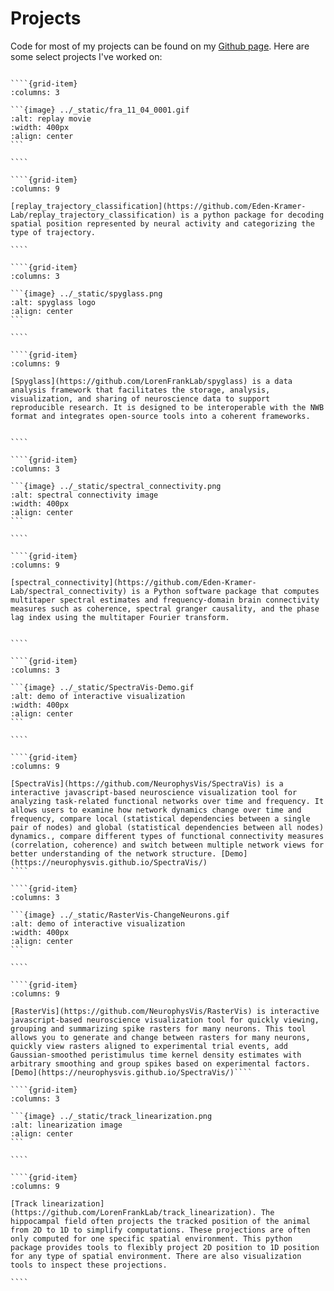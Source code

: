 # Projects

Code for most of my projects can be found on my [Github page](https://github.com/edeno). Here are some select projects I've worked on:

`````{grid} 2

````{grid-item}
:columns: 3

```{image} ../_static/fra_11_04_0001.gif
:alt: replay movie
:width: 400px
:align: center
```

````

````{grid-item}
:columns: 9

[replay_trajectory_classification](https://github.com/Eden-Kramer-Lab/replay_trajectory_classification) is a python package for decoding spatial position represented by neural activity and categorizing the type of trajectory.

````

````{grid-item}
:columns: 3

```{image} ../_static/spyglass.png
:alt: spyglass logo
:align: center
```

````

````{grid-item}
:columns: 9

[Spyglass](https://github.com/LorenFrankLab/spyglass) is a data analysis framework that facilitates the storage, analysis, visualization, and sharing of neuroscience data to support reproducible research. It is designed to be interoperable with the NWB format and integrates open-source tools into a coherent frameworks.


````

````{grid-item}
:columns: 3

```{image} ../_static/spectral_connectivity.png
:alt: spectral connectivity image
:width: 400px
:align: center
```

````

````{grid-item}
:columns: 9

[spectral_connectivity](https://github.com/Eden-Kramer-Lab/spectral_connectivity) is a Python software package that computes multitaper spectral estimates and frequency-domain brain connectivity measures such as coherence, spectral granger causality, and the phase lag index using the multitaper Fourier transform.


````

````{grid-item}
:columns: 3

```{image} ../_static/SpectraVis-Demo.gif
:alt: demo of interactive visualization
:width: 400px
:align: center
```

````

````{grid-item}
:columns: 9

[SpectraVis](https://github.com/NeurophysVis/SpectraVis) is a interactive javascript-based neuroscience visualization tool for analyzing task-related functional networks over time and frequency. It allows users to examine how network dynamics change over time and frequency, compare local (statistical dependencies between a single pair of nodes) and global (statistical dependencies between all nodes) dynamics., compare different types of functional connectivity measures (correlation, coherence) and switch between multiple network views for better understanding of the network structure. [Demo](https://neurophysvis.github.io/SpectraVis/)
````

````{grid-item}
:columns: 3

```{image} ../_static/RasterVis-ChangeNeurons.gif
:alt: demo of interactive visualization
:width: 400px
:align: center
```

````

````{grid-item}
:columns: 9

[RasterVis](https://github.com/NeurophysVis/RasterVis) is interactive javascript-based neuroscience visualization tool for quickly viewing, grouping and summarizing spike rasters for many neurons. This tool allows you to generate and change between rasters for many neurons, quickly view rasters aligned to experimental trial events, add Gaussian-smoothed peristimulus time kernel density estimates with arbitrary smoothing and group spikes based on experimental factors. [Demo](https://neurophysvis.github.io/SpectraVis/)````

````{grid-item}
:columns: 3

```{image} ../_static/track_linearization.png
:alt: linearization image
:align: center
```

````

````{grid-item}
:columns: 9

[Track linearization](https://github.com/LorenFrankLab/track_linearization). The hippocampal field often projects the tracked position of the animal from 2D to 1D to simplify computations. These projections are often only computed for one specific spatial environment. This python package provides tools to flexibly project 2D position to 1D position for any type of spatial environment. There are also visualization tools to inspect these projections.

````

`````
